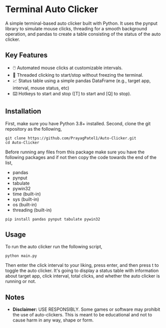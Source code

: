 # Terminal Auto Clicker
A simple terminal-based auto clicker built with Python. It uses the pynput library to simulate mouse clicks, threading 
for a smooth background operation, and pandas to create a table consisting of the status of the auto clicker. 

## Key Features

- 🖱️ Automated mouse clicks at customizable intervals.
- 🧵 Threaded clicking to start/stop without freezing the terminal. 
- 📈 Status table using a simple pandas DataFrame (e.g., target app, interval, mouse status, etc)
- ⌨️ Hotkeys to start and stop ([T] to start and [Q] to stop). 

## Installation

First, make sure you have Python 3.8+ installed. Second, clone the git repository as the following, 

```commandline
git clone https://github.com/PrayagPatel1/Auto-Clicker.git 
cd Auto-Clicker 
```

Before running any files from this package make sure you have the following packages and if not then copy the code 
towards the end of the list, 

- pandas
- pynput
- tabulate
- pywin32 
- time (built-in)
- sys (built-in)
- os (built-in)
- threading (built-in)

```commandline
pip install pandas pynput tabulate pywin32
```

## Usage

To run the auto clicker run the following script, 

```commandline
python main.py
```

Then enter the click interval to your liking, press enter, and then press t to toggle the auto clicker. It's going to 
display a status table with information about target app, click interval, total clicks, and whether the auto clicker 
is running or not. 

## Notes 

- **Disclaimer:** USE RESPONSIBLY. Some games or software may prohibit the use of auto-clickers. This is meant to be 
educational and not to cause harm in any way, shape or form. 
